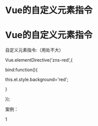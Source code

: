# Vue的自定义元素指令

# Vue的自定义元素指令

自定义元素指令:（用处不大）

Vue.elementDirective('zns-red',{

bind:function(){

this.el.style.background='red';

}

});

案例：

<zns-red>1</zns-red>